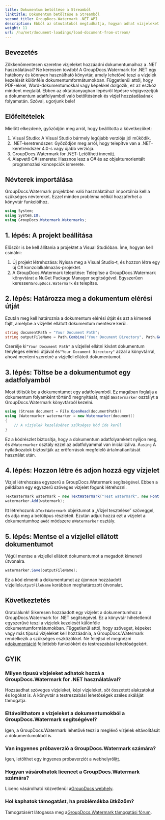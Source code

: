 ```yaml
---
title: Dokumentum betöltése a Streamből
linktitle: Dokumentum betöltése a Streamből
second_title: GroupDocs.Watermark .NET API
description: Ebből az útmutatóból megtudhatja, hogyan adhat vízjeleket dokumentumokhoz a GroupDocs.Watermark for .NET segítségével. Tökéletes azoknak a fejlesztőknek, akik javítani szeretnék a dokumentumbiztonságot.
weight: 11
url: /hu/net/document-loadings/load-document-from-stream/
---
```

## Bevezetés
Zökkenőmentesen szeretne vízjeleket hozzáadni dokumentumaihoz a .NET használatával? Ne keressen tovább! A GroupDocs.Watermark for .NET egy hatékony és könnyen használható könyvtár, amely lehetővé teszi a vízjelek kezelését különféle dokumentumformátumokban. Függetlenül attól, hogy PDF-ekkel, Word-dokumentumokkal vagy képekkel dolgozik, ez az eszköz mindent megtalál. Ebben az oktatóanyagban lépésről lépésre végigvezetjük a dokumentum adatfolyamból való betöltésének és vízjel hozzáadásának folyamatán. Szóval, ugorjunk bele!
## Előfeltételek
Mielőtt elkezdené, győződjön meg arról, hogy beállította a következőket:
1. Visual Studio: A Visual Studio bármely legújabb verziója jól működik.
2. .NET-keretrendszer: Győződjön meg arról, hogy telepítve van a .NET-keretrendszer 4.0-s vagy újabb verziója.
3.  GroupDocs.Watermark for .NET: Letöltheti innen[itt](https://releases.groupdocs.com/Watermark/net/).
4. Alapvető C# ismerete: Hasznos lesz a C# és az objektumorientált programozási koncepciók ismerete.

## Névterek importálása
GroupDocs.Watermark projektben való használatához importálnia kell a szükséges névtereket. Ezzel minden probléma nélkül hozzáférhet a könyvtár funkcióihoz.
```csharp
using System;
using System.IO;
using GroupDocs.Watermark.Watermarks;
```
## 1. lépés: A projekt beállítása
Először is be kell állítania a projektet a Visual Studióban. Íme, hogyan kell csinálni:
1. Új projekt létrehozása: Nyissa meg a Visual Studio-t, és hozzon létre egy új C# konzolalkalmazás-projektet.
2.  A GroupDocs.Watermark telepítése: Telepítse a GroupDocs.Watermark könyvtárat a NuGet Package Manager segítségével. Egyszerűen keressen`GroupDocs.Watermark` és telepítse.
## 2. lépés: Határozza meg a dokumentum elérési útját
Ezután meg kell határoznia a dokumentum elérési útját és azt a kimeneti fájlt, amelybe a vízjellel ellátott dokumentum mentésre kerül.
```csharp
string documentPath = "Your Document Path";
string outputFileName = Path.Combine("Your Document Directory", Path.GetFileName(documentPath));
```
 Cserélje ki`"Your Document Path"` a vízjellel ellátni kívánt dokumentum tényleges elérési útjával és`"Your Document Directory"` azzal a könyvtárral, ahová menteni szeretné a vízjellel ellátott dokumentumot.
## 3. lépés: Töltse be a dokumentumot egy adatfolyamból
Most töltsük be a dokumentumot egy adatfolyamból. Ez magában foglalja a dokumentum folyamként történő megnyitását, majd a`Watermarker` osztályt a GroupDocs.Watermark könyvtárból kezelni.
```csharp
using (Stream document = File.OpenRead(documentPath))
using (Watermarker watermarker = new Watermarker(document))
{
    // A vízjelek kezeléséhez szükséges kód ide kerül
}
```
 Ez a kódrészlet biztosítja, hogy a dokumentum adatfolyamként nyíljon meg, és a`Watermarker` osztály ezzel az adatfolyammal van inicializálva. A`using` A nyilatkozatok biztosítják az erőforrások megfelelő ártalmatlanítását használat után.
## 4. lépés: Hozzon létre és adjon hozzá egy vízjelet
Vízjel létrehozása egyszerű a GroupDocs.Watermark segítségével. Ebben a példában egy egyszerű szöveges vízjelet fogunk létrehozni.
```csharp
TextWatermark watermark = new TextWatermark("Test watermark", new Font("Arial", 12));
watermarker.Add(watermark);
```
 Itt létrehozunk a`TextWatermark` objektumot a „Vízjel tesztelése” szöveggel, és adja meg a betűtípus részleteit. Ezután adjuk hozzá ezt a vízjelet a dokumentumhoz a`Add` módszere a`Watermarker` osztály.
## 5. lépés: Mentse el a vízjellel ellátott dokumentumot
Végül mentse a vízjellel ellátott dokumentumot a megadott kimeneti útvonalra.
```csharp
watermarker.Save(outputFileName);
```
 Ez a kód elmenti a dokumentumot az újonnan hozzáadott vízjellel`outputFileName` korábban meghatározott útvonalat.

## Következtetés
Gratulálunk! Sikeresen hozzáadott egy vízjelet a dokumentumhoz a GroupDocs.Watermark for .NET segítségével. Ez a könyvtár hihetetlenül egyszerűvé teszi a vízjelek kezelését különféle dokumentumformátumokban. Függetlenül attól, hogy szöveget, képeket vagy más típusú vízjeleket kell hozzáadnia, a GroupDocs.Watermark rendelkezik a szükséges eszközökkel. Ne felejtsd el megnézni a[dokumentáció](https://tutorials.groupdocs.com/Watermark/net/) fejlettebb funkciókért és testreszabási lehetőségekért.
## GYIK
### Milyen típusú vízjeleket adhatok hozzá a GroupDocs.Watermark for .NET használatával?
Hozzáadhat szöveges vízjeleket, képi vízjeleket, sőt összetett alakzatokat és logókat is. A könyvtár a testreszabási lehetőségek széles skáláját támogatja.
### Eltávolíthatom a vízjeleket a dokumentumokból a GroupDocs.Watermark segítségével?
Igen, a GroupDocs.Watermark lehetővé teszi a meglévő vízjelek eltávolítását a dokumentumokból is.
### Van ingyenes próbaverzió a GroupDocs.Watermark számára?
 Igen, letölthet egy ingyenes próbaverziót a webhelyről[itt](https://releases.groupdocs.com/).
### Hogyan vásárolhatok licencet a GroupDocs.Watermark számára?
Licenc vásárolható közvetlenül a[GroupDocs webhely](https://purchase.groupdocs.com/buy).
### Hol kaphatok támogatást, ha problémákba ütközöm?
 Támogatásért látogassa meg a[GroupDocs.Watermark támogatási fórum](https://forum.groupdocs.com/c/watermark/19).
